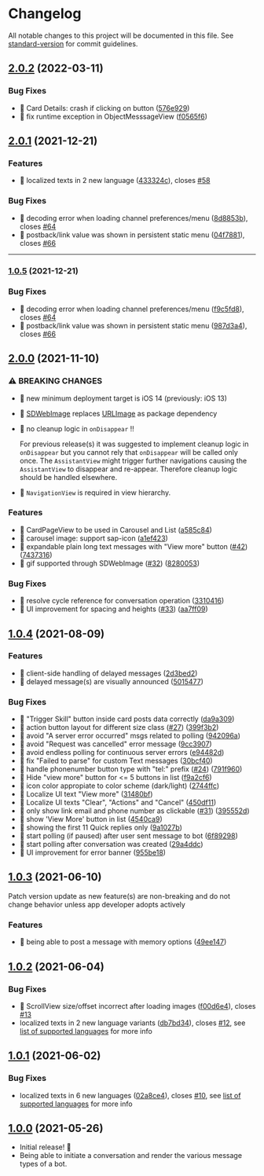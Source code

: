 # Changelog

All notable changes to this project will be documented in this file. See [standard-version](https://github.com/conventional-changelog/standard-version) for commit guidelines.

## [2.0.2](https://github.com/SAP/cloud-sdk-ios-cai/compare/2.0.1...2.0.2) (2022-03-11)

### Bug Fixes

* 🐛 Card Details: crash if clicking on button ([576e929](https://github.com/SAP/cloud-sdk-ios-cai/commit/576e929e06c0362bb4050931ec3b6132842c20f7))
* 🐛 fix runtime exception in ObjectMesssageView ([f0565f6](https://github.com/SAP/cloud-sdk-ios-cai/commit/f0565f69605fec223faf97301c1af3e718f8b5f8))

## [2.0.1](https://github.com/SAP/cloud-sdk-ios-cai/compare/2.0.0...2.0.1) (2021-12-21)

### Features

* 🎸 localized texts in 2 new language ([433324c](https://github.com/SAP/cloud-sdk-ios-cai/commit/433324cad8e175b2629cb7390e7a09c9c7bcd066)), closes [#58](https://github.com/SAP/cloud-sdk-ios-cai/issues/58)

### Bug Fixes

* 🐛 decoding error when loading channel preferences/menu ([8d8853b](https://github.com/SAP/cloud-sdk-ios-cai/commit/8d8853b8ff65e3e945ff0ac67011c19ae900b2e2)), closes [#64](https://github.com/SAP/cloud-sdk-ios-cai/issues/64)
* 🐛 postback/link value was shown in persistent static menu ([04f7881](https://github.com/SAP/cloud-sdk-ios-cai/commit/04f788125fd50864e6bd7d904dc432a96186c05c)), closes [#66](https://github.com/SAP/cloud-sdk-ios-cai/issues/66)
---

### [1.0.5](https://github.com/SAP/cloud-sdk-ios-cai/compare/1.0.4...1.0.5) (2021-12-21)

### Bug Fixes

* 🐛 decoding error when loading channel preferences/menu ([f9c5fd8](https://github.com/SAP/cloud-sdk-ios-cai/commit/f9c5fd8fe3bbf50ce27e0595fccc2295604d0162)), closes [#64](https://github.com/SAP/cloud-sdk-ios-cai/issues/64)
* 🐛 postback/link value was shown in persistent static menu ([987d3a4](https://github.com/SAP/cloud-sdk-ios-cai/commit/987d3a400886845258bbe882417dc8dcb5059001)), closes [#66](https://github.com/SAP/cloud-sdk-ios-cai/issues/66)

## [2.0.0](https://github.com/SAP/cloud-sdk-ios-cai/compare/1.0.4...2.0.0) (2021-11-10)

### ⚠ BREAKING CHANGES

* 🧨 new minimum deployment target is iOS 14 (previously: iOS 13)
* 🧨 [SDWebImage](https://github.com/SDWebImage/SDWebImage) replaces [URLImage](https://github.com/dmytro-anokhin/url-image) as package dependency 
* 🧨 no cleanup logic in `onDisappear` !! 

  For previous release(s) it was suggested to implement cleanup logic in `onDisappear` but you cannot rely that `onDisappear` will be called only once. The `AssistantView` might trigger further navigations causing the `AssistantView` to disappear and re-appear. Therefore cleanup logic should be handled elsewhere.
* 🧨 `NavigationView` is required in view hierarchy.

### Features

* 🎸 CardPageView to be used in Carousel and List ([a585c84](https://github.com/SAP/cloud-sdk-ios-cai/commit/a585c84cc16125263424f7b4fbc7d373d986ca6c))
* 🎸 carousel image: support sap-icon ([a1ef423](https://github.com/SAP/cloud-sdk-ios-cai/commit/a1ef423dcd6bd7b020809ec2e9567e8e3e2a13d5))
* 🎸 expandable plain long text messages with "View more" button ([#42](https://github.com/SAP/cloud-sdk-ios-cai/issues/42)) ([7437316](https://github.com/SAP/cloud-sdk-ios-cai/commit/7437316fee74f8bee11a9fbe1a902dc0f27b026c))
* 🎸 gif supported through SDWebImage ([#32](https://github.com/SAP/cloud-sdk-ios-cai/issues/32)) ([8280053](https://github.com/SAP/cloud-sdk-ios-cai/commit/8280053136dc4bebfd3f0aaa2009feace77c9bcf))


### Bug Fixes

* 🐛 resolve cycle reference for conversation operation ([3310416](https://github.com/SAP/cloud-sdk-ios-cai/commit/331041683d504fa4a29792e2bd8581f51f113ebf))
* 🐛 UI improvement for spacing and heights ([#33](https://github.com/SAP/cloud-sdk-ios-cai/issues/33)) ([aa7ff09](https://github.com/SAP/cloud-sdk-ios-cai/commit/aa7ff09212a07e1c60cc7f7012e9968485141774))

## [1.0.4](https://github.com/SAP/cloud-sdk-ios-cai/compare/1.0.3...1.0.4) (2021-08-09)

### Features

* 🎸 client-side handling of delayed messages ([2d3bed2](https://github.com/SAP/cloud-sdk-ios-cai/commit/2d3bed279e16c2184de224fef2cd99b057abab1c))
* 🎸 delayed message(s) are visually announced ([5015477](https://github.com/SAP/cloud-sdk-ios-cai/commit/5015477c39c54a03f1180b7291f773eede1fb2c2))


### Bug Fixes

* 🐛 "Trigger Skill" button inside card posts data correctly ([da9a309](https://github.com/SAP/cloud-sdk-ios-cai/commit/da9a3098048a38707287050b3041d50da525a16b))
* 🐛 action button layout for different size class ([#27](https://github.com/SAP/cloud-sdk-ios-cai/issues/27)) ([399f3b2](https://github.com/SAP/cloud-sdk-ios-cai/commit/399f3b29addb72b4a07bc84628c61aefc8fb8fcf))
* 🐛 avoid "A server error occurred" msgs related to polling ([942096a](https://github.com/SAP/cloud-sdk-ios-cai/commit/942096ae5832cfea3c2229846010a480cfe496d6))
* 🐛 avoid "Request was cancelled" error message ([9cc3907](https://github.com/SAP/cloud-sdk-ios-cai/commit/9cc3907c1ebf84d15b6bfb9858c64af1ef422fca))
* 🐛 avoid endless polling for continuous server errors ([e94482d](https://github.com/SAP/cloud-sdk-ios-cai/commit/e94482dda5ac4fb12b96031c599f53b10eec2b76))
* 🐛 fix "Failed to parse" for custom Text messages ([30bcf40](https://github.com/SAP/cloud-sdk-ios-cai/commit/30bcf40e88450da76b43dcba6effa176cae879d8))
* 🐛 handle phonenumber button type with "tel:" prefix ([#24](https://github.com/SAP/cloud-sdk-ios-cai/issues/24)) ([791f960](https://github.com/SAP/cloud-sdk-ios-cai/commit/791f9601511f0084d595f57faaba77c807900fcf))
* 🐛 Hide "view more" button for <= 5 buttons in list ([f9a2cf6](https://github.com/SAP/cloud-sdk-ios-cai/commit/f9a2cf6c44cb2006a7453b4e734a258181daad0b))
* 🐛 icon color appropiate to color scheme (dark/light) ([2744ffc](https://github.com/SAP/cloud-sdk-ios-cai/commit/2744ffca468fa5804b9feb1252659a0aeadb6f49))
* 🐛 Localize UI text "View more" ([31480bf](https://github.com/SAP/cloud-sdk-ios-cai/commit/31480bfac84b73d1b97805c879f2aada96ef27ef))
* 🐛 Localize UI texts "Clear", "Actions" and "Cancel" ([450df11](https://github.com/SAP/cloud-sdk-ios-cai/commit/450df11afb2f7f689067b3a54bac855204e27a94))
* 🐛 only show link email and phone number as clickable ([#31](https://github.com/SAP/cloud-sdk-ios-cai/issues/31)) ([395552d](https://github.com/SAP/cloud-sdk-ios-cai/commit/395552dce33c7a58187179071a581d2b057a7877))
* 🐛 show 'View More' button in list ([4540ca9](https://github.com/SAP/cloud-sdk-ios-cai/commit/4540ca98e5adf74cf9eb8040abc79617f20e9e65))
* 🐛 showing the first 11 Quick replies only ([9a1027b](https://github.com/SAP/cloud-sdk-ios-cai/commit/9a1027bd5f1ffb8436f5018c7a5c35c4df732852))
* 🐛 start polling (if paused) after user sent message to bot ([6f89298](https://github.com/SAP/cloud-sdk-ios-cai/commit/6f8929812c34add5d23ed23cfab5de73d5055aa8))
* 🐛 start polling after conversation was created ([29a4ddc](https://github.com/SAP/cloud-sdk-ios-cai/commit/29a4ddca1d18788a45ce10a62c377473fdf4b8b2))
* 🐛 UI improvement for error banner ([955be18](https://github.com/SAP/cloud-sdk-ios-cai/commit/955be18eecbc308e281df885f525afb2d3657079))

## [1.0.3](https://github.com/SAP/cloud-sdk-ios-cai/compare/1.0.2...1.0.3) (2021-06-10)

Patch version update as new feature(s) are non-breaking and do not change behavior unless app developer adopts actively

### Features

* 🎸 being able to post a message with memory options ([49ee147](https://github.com/SAP/cloud-sdk-ios-cai/commit/49ee147fe06b4a9c88ae9540362aa49259c30da4))

## [1.0.2](https://github.com/SAP/cloud-sdk-ios-cai/compare/1.0.1...1.0.2) (2021-06-04)

### Bug Fixes

* 🐛 ScrollView size/offset incorrect after loading images ([f00d6e4](https://github.com/SAP/cloud-sdk-ios-cai/commit/f00d6e44e97c858c65c027492d2169d3f7078c29)), closes [#13](https://github.com/SAP/cloud-sdk-ios-cai/issues/13)
* localized texts in 2 new language variants ([db7bd34](https://github.com/SAP/cloud-sdk-ios-cai/commit/db7bd34b402cd597271506a0c05891c8a0e8ed62)), closes [#12](https://github.com/SAP/cloud-sdk-ios-cai/issues/12), see [list of supported languages](https://github.com/SAP/cloud-sdk-ios-cai/pull/12#issuecomment-854896610) for more info

## [1.0.1](https://github.com/SAP/cloud-sdk-ios-cai/compare/1.0.0...1.0.1) (2021-06-02)

### Bug Fixes

* localized texts in 6 new languages ([02a8ce4](https://github.com/SAP/cloud-sdk-ios-cai/commit/02a8ce4d5cf63bd32396fead347f2be86a4eeadf)), closes [#10](https://github.com/SAP/cloud-sdk-ios-cai/issues/10), see [list of supported languages](https://github.com/SAP/cloud-sdk-ios-cai/pull/10#issuecomment-853270881) for more info

## [1.0.0](https://github.com/SAP/cloud-sdk-ios-cai/releases/tag/1.0.0) (2021-05-26)

- Initial release! 🎉
- Being able to initiate a conversation and render the various message types of a bot.
